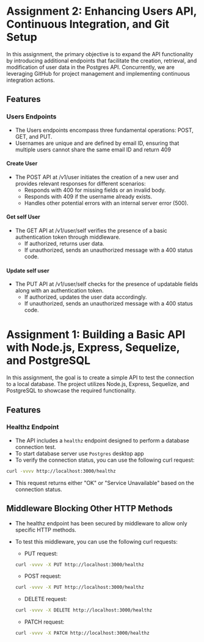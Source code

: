 # Assignment 2: Enhancing Users API, Continuous Integration, and Git Setup

In this assignment, the primary objective is to expand the API functionality by introducing additional endpoints that facilitate the creation, retrieval, and modification of user data in the Postgres API. Concurrently, we are leveraging GitHub for project management and implementing continuous integration actions.

## Features

### Users Endpoints

- The Users endpoints encompass three fundamental operations: POST, GET, and PUT.
- Usernames are unique and are defined by email ID, ensuring that multiple users cannot share the same email ID and return 409

#### Create User

- The POST API at /v1/user initiates the creation of a new user and provides relevant responses for different scenarios:
  - Responds with 400 for missing fields or an invalid body.
  - Responds with 409 if the username already exists.
  - Handles other potential errors with an internal server error (500).

#### Get self User

- The GET API at /v1/user/self verifies the presence of a basic authentication token through middleware.
  - If authorized, returns user data.
  - If unauthorized, sends an unauthorized message with a 400 status code.

#### Update self user

- The PUT API at /v1/user/self checks for the presence of updatable fields along with an authentication token.
  - If authorized, updates the user data accordingly.
  - If unauthorized, sends an unauthorized message with a 400 status code.

# Assignment 1: Building a Basic API with Node.js, Express, Sequelize, and PostgreSQL

In this assignment, the goal is to create a simple API to test the connection to a local database. The project utilizes Node.js, Express, Sequelize, and PostgreSQL to showcase the required functionality.

## Features

### Healthz Endpoint
- The API includes a `healthz` endpoint designed to perform a database connection test.
- To start database server use `Postgres` desktop app
- To verify the connection status, you can use the following curl request:
```bash
curl -vvvv http://localhost:3000/healthz
```
- This request returns either "OK" or "Service Unavailable" based on the connection status.
  
## Middleware Blocking Other HTTP Methods
- The healthz endpoint has been secured by middleware to allow only specific HTTP methods.
- To test this middleware, you can use the following curl requests:
  - PUT request:
  ```bash 
  curl -vvvv -X PUT http://localhost:3000/healthz
  ```

  - POST request:
  ```bash 
  curl -vvvv -X PUT http://localhost:3000/healthz
  ```
  - DELETE request:
  ```bash 
  curl -vvvv -X DELETE http://localhost:3000/healthz
  ```
  - PATCH request:
  ```bash 
  curl -vvvv -X PATCH http://localhost:3000/healthz
  ```

